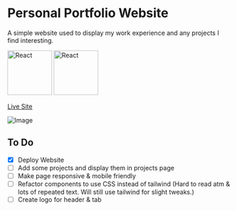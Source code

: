 # Personal Portfolio Website

A simple website used to display my work experience and any projects I find interesting.

<a href="https://react.dev/"><img src="https://github.com/user-attachments/assets/d765e7d0-1284-49eb-9c78-237e1c719e03" alt="React" height="100"/></a>
<a href="https://tailwindcss.com/"><img src="https://github.com/user-attachments/assets/aa63798b-9438-414e-a960-183b30ccbd3d" alt="React" height="100"/></a>

[Live Site](https://www.roberto-pantoja.com)

![Image](https://github.com/user-attachments/assets/d23a1a30-35ea-44e8-8eb2-5011701a457e)

## To Do
- [x] Deploy Website
- [ ] Add some projects and display them in projects page
- [ ] Make page responsive & mobile friendly
- [ ] Refactor components to use CSS instead of tailwind (Hard to read atm & lots of repeated text. Will still use tailwind for slight tweaks.)
- [ ] Create logo for header & tab
